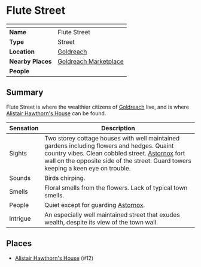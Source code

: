 # Flute Street

| []() | |
| --- | --- |
| **Name** | Flute Street |
| **Type** | Street |
| **Location** | [Goldreach](README.md) |
| **Nearby Places** | [Goldreach Marketplace](goldreach-marketplace.md) |
| **People** | |

## Summary

Flute Street is where the wealthier citizens of [Goldreach](README.md) live, and is where [Alistair Hawthorn's House](alistair-hawthorns-house.md) can be found.

| Sensation | Description |
| ---- | --- |
| Sights | Two storey cottage houses with well maintained gardens including flowers and hedges. Quaint country vibes. Clean cobbled street. [Astornox](../../../../organisations/astornox/astornox.md) fort wall on the opposite side of the street. Guard towers keeping a keen eye on trouble. |
| Sounds | Birds chirping. |
| Smells | Floral smells from the flowers. Lack of typical town smells. |
| People | Quiet except for guarding [Astornox](../../../../organisations/astornox/astornox.md). |
| Intrigue | An especially well maintained street that exudes wealth, despite its view of the town wall. |

## Places

- [Alistair Hawthorn's House](alistair-hawthorns-house.md) (#12)
